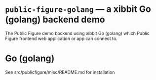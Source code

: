 # `public-figure-golang` — a xibbit Go (golang) backend demo

The Public Figure demo backend using xibbit Go (golang) which Public Figure frontend web application or app can connect to.

# Go (golang)

See src/publicfigure/misc/README.md for installation
